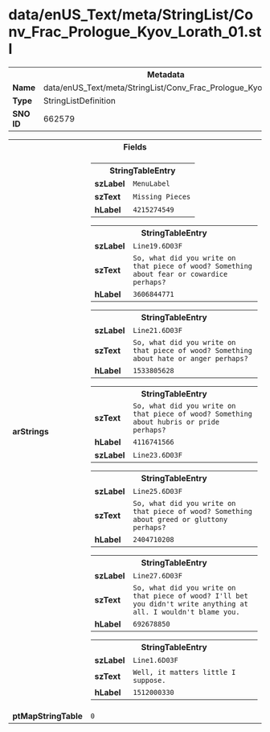 <h1>data/enUS_Text/meta/StringList/Conv_Frac_Prologue_Kyov_Lorath_01.stl</h1><table><tr><th colspan="100%">Metadata</th></tr><tr><td><b>Name</b></td><td>data/enUS_Text/meta/StringList/Conv_Frac_Prologue_Kyov_Lorath_01.stl</td></tr><tr><td><b>Type</b></td><td>StringListDefinition</td></tr><tr><td><b>SNO ID</b></td><td>662579</td></tr></table>

<table><tr><th colspan="100%">Fields</th></tr><tr><td><b>arStrings</b></td><td><table><tr><th colspan="100%">StringTableEntry</th></tr><tr><td><b>szLabel</b></td><td><code>MenuLabel</code></td></tr><tr><td><b>szText</b></td><td><code>Missing Pieces</code></td></tr><tr><td><b>hLabel</b></td><td><code>4215274549</code></td></tr></table>


<table><tr><th colspan="100%">StringTableEntry</th></tr><tr><td><b>szLabel</b></td><td><code>Line19.6D03F</code></td></tr><tr><td><b>szText</b></td><td><code>So, what did you write on that piece of wood? Something about fear or cowardice perhaps?</code></td></tr><tr><td><b>hLabel</b></td><td><code>3606844771</code></td></tr></table>


<table><tr><th colspan="100%">StringTableEntry</th></tr><tr><td><b>szLabel</b></td><td><code>Line21.6D03F</code></td></tr><tr><td><b>szText</b></td><td><code>So, what did you write on that piece of wood? Something about hate or anger perhaps?</code></td></tr><tr><td><b>hLabel</b></td><td><code>1533805628</code></td></tr></table>


<table><tr><th colspan="100%">StringTableEntry</th></tr><tr><td><b>szText</b></td><td><code>So, what did you write on that piece of wood? Something about hubris or pride perhaps?</code></td></tr><tr><td><b>hLabel</b></td><td><code>4116741566</code></td></tr><tr><td><b>szLabel</b></td><td><code>Line23.6D03F</code></td></tr></table>


<table><tr><th colspan="100%">StringTableEntry</th></tr><tr><td><b>szLabel</b></td><td><code>Line25.6D03F</code></td></tr><tr><td><b>szText</b></td><td><code>So, what did you write on that piece of wood? Something about greed or gluttony perhaps?</code></td></tr><tr><td><b>hLabel</b></td><td><code>2404710208</code></td></tr></table>


<table><tr><th colspan="100%">StringTableEntry</th></tr><tr><td><b>szLabel</b></td><td><code>Line27.6D03F</code></td></tr><tr><td><b>szText</b></td><td><code>So, what did you write on that piece of wood? I'll bet you didn't write anything at all. I wouldn't blame you.</code></td></tr><tr><td><b>hLabel</b></td><td><code>692678850</code></td></tr></table>


<table><tr><th colspan="100%">StringTableEntry</th></tr><tr><td><b>szLabel</b></td><td><code>Line1.6D03F</code></td></tr><tr><td><b>szText</b></td><td><code>Well, it matters little I suppose.</code></td></tr><tr><td><b>hLabel</b></td><td><code>1512000330</code></td></tr></table>


</td></tr><tr><td><b>ptMapStringTable</b></td><td><code>0</code></td></tr></table>


